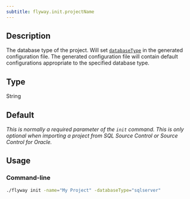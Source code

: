 ```yaml
---
subtitle: flyway.init.projectName
---
```


## Description

The database type of the project.
Will set [`databaseType`](<Configuration/Database Type Setting>) in the generated configuration file.
The generated configuration file will contain default configurations appropriate to the specified database type.

## Type

String

## Default

<i>This is normally a required parameter of the
`init` command. This is only optional when importing a project from SQL Source Control or Source Control for Oracle.</i>

## Usage

### Command-line

```bash
./flyway init -name="My Project" -databaseType="sqlserver"
```
